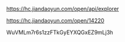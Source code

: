 
https://hc.jiandaoyun.com/open/api/explorer

https://hc.jiandaoyun.com/open/14220

WuVMLm7r6s1zzFTkGyEYXQGxEZ9mLj3h

